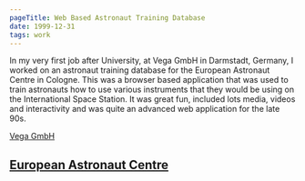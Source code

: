 ```yaml
---
pageTitle: Web Based Astronaut Training Database
date: 1999-12-31
tags: work
---
```

In my very first job after University, at Vega GmbH in Darmstadt, Germany, I worked on an astronaut training database for the European Astronaut Centre in Cologne. This was a browser based application that was used to train astronauts how to use various instruments that they would be using on the International Space Station. It was great fun, included lots media, videos and interactivity and was quite an advanced web application for the late 90s.

[Vega GmbH](http://www.vega.de/)

[European Astronaut Centre](http://www.esa.int/Science_Exploration/Human_and_Robotic_Exploration/Astronauts/The_European_Astronaut_Centre)
---

